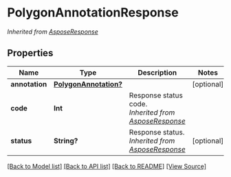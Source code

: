 # PolygonAnnotationResponse


*Inherited from [AsposeResponse](AsposeResponse.md)*
## Properties
Name | Type | Description | Notes
------------ | ------------- | ------------- | -------------
**annotation** | [**PolygonAnnotation?**](PolygonAnnotation.md) |  | [optional]
**code** | **Int** | Response status code.<br />*Inherited from [AsposeResponse](AsposeResponse.md)* | 
**status** | **String?** | Response status.<br />*Inherited from [AsposeResponse](AsposeResponse.md)* | [optional]

[[Back to Model list]](../README.md#documentation-for-models) [[Back to API list]](../README.md#documentation-for-api-endpoints) [[Back to README]](../README.md) [[View Source]](../src/models/PolygonAnnotationResponse.ts)

